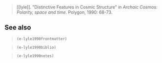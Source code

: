 > [[lyle]]. "Distinctive Features in Cosmic Structure" in *Archaic Cosmos: Polarity, space and time*. Polygon, 1990: 68-73.
## See also
> `(e-lyle1990frontmatter)`

> `(e-lyle1990biblio)`

> `(e-lyle1990notes)`
